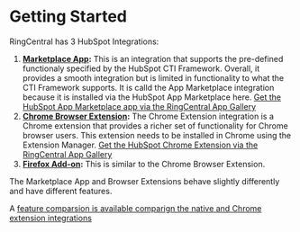 # Getting Started

RingCentral has 3 HubSpot Integrations:

1. **[Marketplace App](marketplace-app):** This is an integration that supports the pre-defined functionaly specified by the HubSpot CTI Framework. Overall, it provides a smooth integration but is limited in functionality to what the CTI Framework supports. It is calld the App Marketplace integration because it is installed via the HubSpot App Marketplace here. [Get the HubSpot App Marketplace app via the RingCentral App Gallery](https://www.ringcentral.com/apps/call-with-ringcentral-for-hubspot)
2. **[Chrome Browser Extension](browser-extension):** The Chrome Extension integration is a Chrome extension that provides a richer set of functionality for Chrome browser users. This extension needs to be installed in Chrome using the Extension Manager. [Get the HubSpot Chrome Extension via the RingCentral App Gallery](https://www.ringcentral.com/apps/hubspot)
3. **[Firefox Add-on](browser-extension):** This is similar to the Chrome Browser Extension.

The Marketplace App and Browser Extensions behave slightly differently and have different features.

A [feature comparsion is available comparign the native and Chrome extension integrations](features-compare.md)
